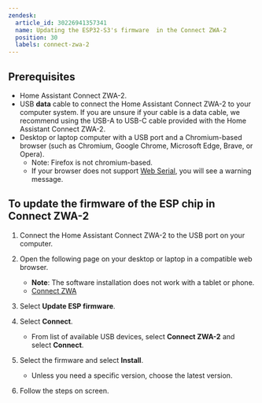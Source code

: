 ```yaml
---
zendesk:
  article_id: 30226941357341
  name: Updating the ESP32-S3's firmware  in the Connect ZWA-2
  position: 30
  labels: connect-zwa-2
---
```


## Prerequisites

- Home Assistant Connect ZWA-2.
- USB **data** cable to connect the Home Assistant Connect ZWA-2 to your computer system. If you are unsure if your cable is a data cable, we recommend using the USB-A to USB-C cable provided with the Home Assistant Connect ZWA-2.
- Desktop or laptop computer with a USB port and a Chromium-based browser (such as Chromium, Google Chrome, Microsoft Edge, Brave, or Opera).
  - Note: Firefox is not chromium-based.
  - If your browser does not support [Web Serial](https://developer.mozilla.org/en-US/docs/Web/API/Web_Serial_API#browser_compatibility), you will see a warning message.

## To update the firmware of the ESP chip in Connect ZWA-2

1. Connect the Home Assistant Connect ZWA-2 to the USB port on your computer.
2. Open the following page on your desktop or laptop in a compatible web browser.
   - **Note**: The software installation does not work with a tablet or phone.
   - [Connect ZWA](https://home-assistant.github.io/zwa2-toolbox/)

3. Select **Update ESP firmware**.
4. Select **Connect**.
   - From list of available USB devices, select **Connect ZWA-2** and select **Connect**.
5. Select the firmware and select **Install**.
   - Unless you need a specific version, choose the latest version.
6. Follow the steps on screen.

